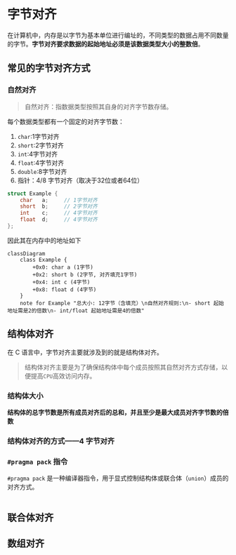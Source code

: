 # 字节对齐

在计算机中，内存是以字节为基本单位进行编址的，不同类型的数据占用不同数量的字节。**字节对齐要求数据的起始地址必须是该数据类型大小的整数倍**。

## 常见的字节对齐方式

### 自然对齐

> 自然对齐：指数据类型按照其自身的对齐字节数存储。

每个数据类型都有一个固定的对齐字节数：

1. `char`:1字节对齐
2. `short`:2字节对齐
3. `int`:4字节对齐
4. `float`:4字节对齐
5. `double`:8字节对齐
6. 指针：4/8 字节对齐（取决于32位或者64位）

```c
struct Example {
    char   a;     // 1字节对齐
    short  b;     // 2字节对齐
    int    c;     // 4字节对齐
    float  d;     // 4字节对齐
};
```

因此其在内存中的地址如下

```mermaid
classDiagram
    class Example {
        +0x0: char a (1字节)
        +0x2: short b (2字节, 对齐填充1字节)
        +0x4: int c (4字节)
        +0x8: float d (4字节)
    }
    note for Example "总大小: 12字节（含填充）\n自然对齐规则:\n- short 起始地址需是2的倍数\n- int/float 起始地址需是4的倍数"

```
## 结构体对齐

在 C 语言中，字节对齐主要就涉及到的就是结构体对齐。

> 结构体对齐主要是为了确保结构体中每个成员按照其自然对齐方式存储，以便提高`CPU`高效访问内存。



### 结构体大小

**结构体的总字节数是所有成员对齐后的总和，并且至少是最大成员对齐字节数的倍数**

### 结构体对齐的方式——4 字节对齐


### `#pragma pack` 指令

`#pragma pack` 是一种编译器指令，用于显式控制结构体或联合体（`union`）成员的对齐方式。

```c

```


## 联合体对齐

## 数组对齐

